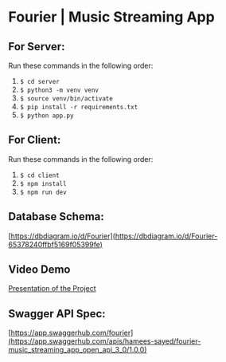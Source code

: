 # Fourier | Music Streaming App

## For Server:
Run these commands in the following order:
1. `$ cd server`
2. `$ python3 -m venv venv`
3. `$ source venv/bin/activate`
4. `$ pip install -r requirements.txt`
5. `$ python app.py`

## For Client:
Run these commands in the following order:
1. `$ cd client`
2. `$ npm install`
3. `$ npm run dev`

## Database Schema:
[https://dbdiagram.io/d/Fourier](https://dbdiagram.io/d/Fourier-65378240ffbf5169f05399fe)   

## Video Demo
[Presentation of the Project](https://youtu.be/ZIKCX-XWZD0)

## Swagger API Spec:
[https://app.swaggerhub.com/fourier](https://app.swaggerhub.com/apis/hamees-sayed/fourier-music_streaming_app_open_api_3_0/1.0.0)
